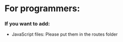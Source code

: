 # For programmers:
### If you want to add:
- JavaScript files: Please put them in the routes folder
